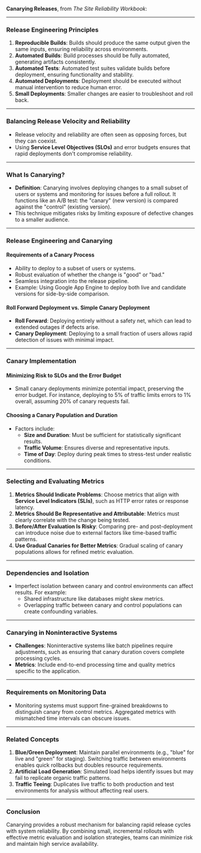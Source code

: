 **Canarying Releases**, from *The Site Reliability Workbook*:

---

### **Release Engineering Principles**

1. **Reproducible Builds**: Builds should produce the same output given the same inputs, ensuring reliability across environments.
2. **Automated Builds**: Build processes should be fully automated, generating artifacts consistently.
3. **Automated Tests**: Automated test suites validate builds before deployment, ensuring functionality and stability.
4. **Automated Deployments**: Deployment should be executed without manual intervention to reduce human error.
5. **Small Deployments**: Smaller changes are easier to troubleshoot and roll back.

---

### **Balancing Release Velocity and Reliability**
- Release velocity and reliability are often seen as opposing forces, but they can coexist.
- Using **Service Level Objectives (SLOs)** and error budgets ensures that rapid deployments don't compromise reliability.

---

### **What Is Canarying?**
- **Definition**: Canarying involves deploying changes to a small subset of users or systems and monitoring for issues before a full rollout. It functions like an A/B test: the "canary" (new version) is compared against the "control" (existing version).
- This technique mitigates risks by limiting exposure of defective changes to a smaller audience.

---

### **Release Engineering and Canarying**

#### **Requirements of a Canary Process**
- Ability to deploy to a subset of users or systems.
- Robust evaluation of whether the change is "good" or "bad."
- Seamless integration into the release pipeline.
- Example: Using Google App Engine to deploy both live and candidate versions for side-by-side comparison.

#### **Roll Forward Deployment vs. Simple Canary Deployment**

- **Roll Forward**: Deploying entirely without a safety net, which can lead to extended outages if defects arise.
- **Canary Deployment**: Deploying to a small fraction of users allows rapid detection of issues with minimal impact.

---

### **Canary Implementation**

#### **Minimizing Risk to SLOs and the Error Budget**
- Small canary deployments minimize potential impact, preserving the error budget. For instance, deploying to 5% of traffic limits errors to 1% overall, assuming 20% of canary requests fail.

#### **Choosing a Canary Population and Duration**
- Factors include:
  - **Size and Duration**: Must be sufficient for statistically significant results.
  - **Traffic Volume**: Ensures diverse and representative inputs.
  - **Time of Day**: Deploy during peak times to stress-test under realistic conditions.

---

### **Selecting and Evaluating Metrics**

1. **Metrics Should Indicate Problems**: Choose metrics that align with **Service Level Indicators (SLIs)**, such as HTTP error rates or response latency.
2. **Metrics Should Be Representative and Attributable**: Metrics must clearly correlate with the change being tested.
3. **Before/After Evaluation Is Risky**: Comparing pre- and post-deployment can introduce noise due to external factors like time-based traffic patterns.
4. **Use Gradual Canaries for Better Metrics**: Gradual scaling of canary populations allows for refined metric evaluation.

---

### **Dependencies and Isolation**
- Imperfect isolation between canary and control environments can affect results. For example:
  - Shared infrastructure like databases might skew metrics.
  - Overlapping traffic between canary and control populations can create confounding variables.

---

### **Canarying in Noninteractive Systems**
- **Challenges**: Noninteractive systems like batch pipelines require adjustments, such as ensuring that canary duration covers complete processing cycles.
- **Metrics**: Include end-to-end processing time and quality metrics specific to the application.

---

### **Requirements on Monitoring Data**
- Monitoring systems must support fine-grained breakdowns to distinguish canary from control metrics. Aggregated metrics with mismatched time intervals can obscure issues.

---

### **Related Concepts**

1. **Blue/Green Deployment**: Maintain parallel environments (e.g., "blue" for live and "green" for staging). Switching traffic between environments enables quick rollbacks but doubles resource requirements.
2. **Artificial Load Generation**: Simulated load helps identify issues but may fail to replicate organic traffic patterns.
3. **Traffic Teeing**: Duplicates live traffic to both production and test environments for analysis without affecting real users.

---

### **Conclusion**
Canarying provides a robust mechanism for balancing rapid release cycles with system reliability. By combining small, incremental rollouts with effective metric evaluation and isolation strategies, teams can minimize risk and maintain high service availability.